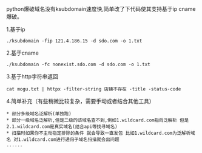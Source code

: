 python爆破域名没有ksubdomain速度快,简单改了下代码使其支持基于ip cname爆破。

1.基于ip
```
./ksubdomain -fip 121.4.186.15 -d sdo.com -o 1.txt
```
2.基于cname
```
./ksubdomain -fc nonexist.sdo.com -d sdo.com -o 1.txt
```
3.基于http字符串返回
```
cat mogu.txt | httpx -filter-string 店铺不存在 -title -status-code
```
4.简单补充（有些稍微比较复杂，需要手动或者结合其他工具）
```
* 部分多级域名泛解析(单独跑)
* 部分一级域名泛解析,但是二级的该域名查不到,例如1.wildcard.com指向泛解析 但是2.1.wildcard.com是真实域名(结合api等找寻域名)
* 扫描时如果你不主动指定排除的条件 就会导致一直发包 比如1.wildcard.com为泛解析域名 对1.wildcard.com进行递归子域名扫描就会出问题
......
```
